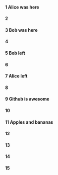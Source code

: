 #### 1 Alice was here
#### 2
#### 3 Bob was here
#### 4
#### 5 Bob left
#### 6
#### 7 Alice left
#### 8
#### 9 Github is awesome
#### 10
#### 11 Apples and bananas
#### 12
#### 13
#### 14
#### 15